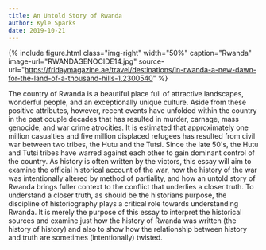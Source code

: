 ```yaml
---
title: An Untold Story of Rwanda
author: Kyle Sparks
date: 2019-10-21
---
```


{% include figure.html
  class="img-right"
  width="50%"
  caption="Rwanda"
  image-url="RWANDAGENOCIDE14.jpg"
  source-url="https://fridaymagazine.ae/travel/destinations/in-rwanda-a-new-dawn-for-the-land-of-a-thousand-hills-1.2300540"
%}

The country of Rwanda is a beautiful place full of attractive landscapes, wonderful people, and an exceptionally unique culture. Aside from these positive attributes, however, recent events have unfolded within the country in the past couple decades that has resulted in murder, carnage, mass genocide, and war crime atrocities. It is estimated that approximately one million casualties and five million displaced refugees has resulted from civil war between two tribes, the Hutu and the Tutsi. Since the late 50's, the Hutu and Tutsi tribes have warred against each other to gain dominant control of the country. As history is often written by the victors, this essay will aim to examine the official historical account of the war, how the history of the war was intentionally altered by method of partiality, and how an untold story of Rwanda brings fuller context to the conflict that underlies a closer truth. To understand a closer truth, as should be the historians purpose, the discipline of historiography plays a critical role towards understanding Rwanda. It is merely the purpose of this essay to interpret the historical sources and examine just how the history of Rwanda was written (the history of history) and also to show how the relationship between history and truth are sometimes (intentionally) twisted. 

